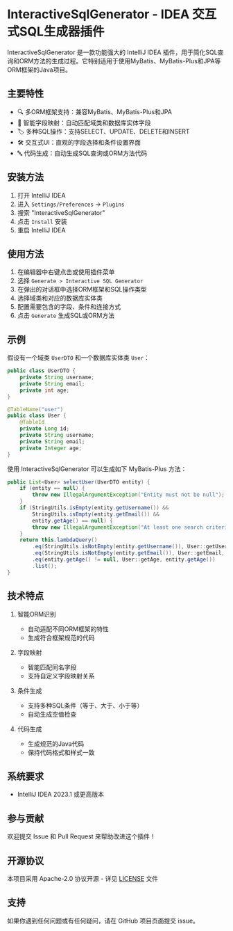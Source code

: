# InteractiveSqlGenerator - IDEA 交互式SQL生成器插件

InteractiveSqlGenerator 是一款功能强大的 IntelliJ IDEA 插件，用于简化SQL查询和ORM方法的生成过程。它特别适用于使用MyBatis、MyBatis-Plus和JPA等ORM框架的Java项目。

## 主要特性

- 🔍 多ORM框架支持：兼容MyBatis、MyBatis-Plus和JPA
- 🧠 智能字段映射：自动匹配域类和数据库实体字段
- 🏷️ 多种SQL操作：支持SELECT、UPDATE、DELETE和INSERT
- 🛠️ 交互式UI：直观的字段选择和条件设置界面
- 🔤 代码生成：自动生成SQL查询或ORM方法代码

## 安装方法

1. 打开 IntelliJ IDEA
2. 进入 `Settings/Preferences` → `Plugins`
3. 搜索 "InteractiveSqlGenerator"
4. 点击 `Install` 安装
5. 重启 IntelliJ IDEA

## 使用方法

1. 在编辑器中右键点击或使用插件菜单
2. 选择 `Generate > Interactive SQL Generator`
3. 在弹出的对话框中选择ORM框架和SQL操作类型
4. 选择域类和对应的数据库实体类
5. 配置需要包含的字段、条件和连接方式
6. 点击 `Generate` 生成SQL或ORM方法

## 示例

假设有一个域类 `UserDTO` 和一个数据库实体类 `User`：

```java
public class UserDTO {
    private String username;
    private String email;
    private int age;
}

@TableName("user")
public class User {
    @TableId
    private Long id;
    private String username;
    private String email;
    private Integer age;
}
```

使用 InteractiveSqlGenerator 可以生成如下 MyBatis-Plus 方法：

```java
public List<User> selectUser(UserDTO entity) {
    if (entity == null) {
        throw new IllegalArgumentException("Entity must not be null");
    }
    if (StringUtils.isEmpty(entity.getUsername()) &&
        StringUtils.isEmpty(entity.getEmail()) &&
        entity.getAge() == null) {
        throw new IllegalArgumentException("At least one search criteria must be provided");
    }
    return this.lambdaQuery()
        .eq(StringUtils.isNotEmpty(entity.getUsername()), User::getUsername, entity.getUsername())
        .eq(StringUtils.isNotEmpty(entity.getEmail()), User::getEmail, entity.getEmail())
        .eq(entity.getAge() != null, User::getAge, entity.getAge())
        .list();
}
```

## 技术特点

1. 智能ORM识别
    - 自动适配不同ORM框架的特性
    - 生成符合框架规范的代码

2. 字段映射
    - 智能匹配同名字段
    - 支持自定义字段映射关系

3. 条件生成
    - 支持多种SQL条件（等于、大于、小于等）
    - 自动生成空值检查

4. 代码生成
    - 生成规范的Java代码
    - 保持代码格式和样式一致
      
## 系统要求

- IntelliJ IDEA 2023.1 或更高版本   

## 参与贡献

欢迎提交 Issue 和 Pull Request 来帮助改进这个插件！

## 开源协议

本项目采用 Apache-2.0 协议开源 - 详见 [LICENSE](LICENSE) 文件

## 支持

如果你遇到任何问题或有任何疑问，请在 GitHub 项目页面提交 issue。
